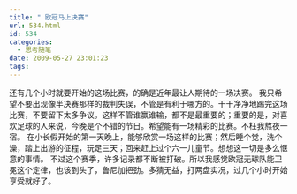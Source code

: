 ```yaml
---
title: " 欧冠马上决赛"
url: 534.html
id: 534
categories:
  - 思考随笔
date: 2009-05-27 23:01:23
tags:
---
```


还有几个小时就要开始的这场比赛，的确是近年最让人期待的一场决赛。 我只希望不要出现像半决赛那样的裁判失误，不管是有利于哪方的。干干净净地踢完这场比赛，不要留下太多争议。这样不管谁赢谁输，都不是最重要的；重要的是，对喜欢足球的人来说，今晚是个不错的节日。希望能有一场精彩的比赛。不枉我熬夜一宿。 在小长假开始的第一天晚上，能够欣赏一场这样的比赛；然后睡个觉，洗个澡，踏上出游的征程，玩足三天；回来赶上过个六一儿童节。想想这一切是多么惬意的事情。 不过这个赛季，许多记录都不断被打破。所以我感觉欧冠无球队能卫冕这个定律，也该到头了，鲁尼加把劲。多猜无益，打两盘实况，过几个小时开始享受就好了。